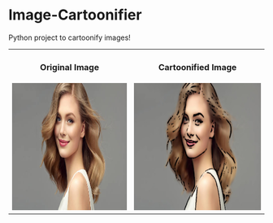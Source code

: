 # Image-Cartoonifier
Python project to cartoonify images!

<table>
  <tr>
    <td><h3 align=center> Original Image</h3></td>
    <td><h3 align=center> Cartoonified Image </h3></td>
  </tr>
  <tr>
    <td><img src = "https://github.com/yashitanamdeo/Image-Cartoonifier/blob/main/photo.jpg" height=250 width=500></td>
    <td><img src = "https://github.com/yashitanamdeo/Image-Cartoonifier/blob/main/cartoonified_Image.jpg" height=250 width=500></td>
  </tr>
</table>

